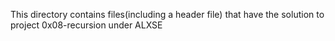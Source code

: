 This directory contains files(including a header file) that have the solution to project 0x08-recursion under ALXSE
